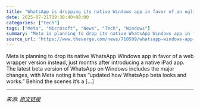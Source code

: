 ```yaml
---
title: "WhatsApp is dropping its native Windows app in favor of an uglier web version"
date: 2025-07-21T09:38:40+08:00
categories: ["tech"]
tags: ["Meta", "Microsoft", "News", "Tech", "Windows"]
summary: "Meta is planning to drop its native WhatsApp Windows app in favor of a web wrapper version instead, just months after introducing a native iPad app. The latest beta version of WhatsApp on Windows incl"
source_url: "https://www.theverge.com/news/710509/whatsapp-windows-app-web-wrapper-changes"
---
```


Meta is planning to drop its native WhatsApp Windows app in favor of a web wrapper version instead, just months after introducing a native iPad app. The latest beta version of WhatsApp on Windows includes the major changes, with Meta noting it has “updated how WhatsApp beta looks and works.” Behind the scenes it’s a [&#8230;]

---

*来源: [原文链接](https://www.theverge.com/news/710509/whatsapp-windows-app-web-wrapper-changes)*
